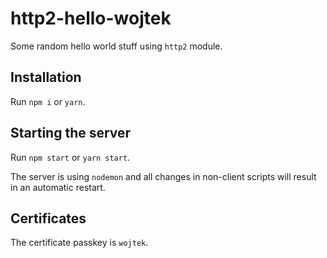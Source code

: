 # http2-hello-wojtek

Some random hello world stuff using `http2` module. 

## Installation

Run `npm i` or `yarn`.

## Starting the server 

Run `npm start` or `yarn start`.

The server is using `nodemon` and all changes in non-client scripts will result in an automatic restart. 

## Certificates

The certificate passkey is `wojtek`.
